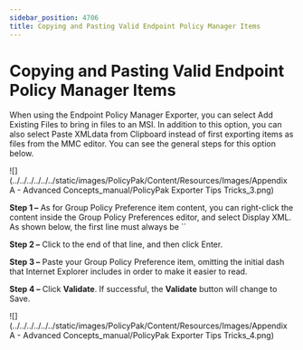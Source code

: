 ```yaml
---
sidebar_position: 4706
title: Copying and Pasting Valid Endpoint Policy Manager Items
---
```


# Copying and Pasting Valid Endpoint Policy Manager Items

When using the Endpoint Policy Manager Exporter, you can select Add Existing Files to bring in files to an MSI. In addition to this option, you can also select Paste XMLdata from Clipboard instead of first exporting items as files from the MMC editor. You can see the general steps for this option below.

![](../../../../../../static/images/PolicyPak/Content/Resources/Images/Appendix A - Advanced Concepts_manual/PolicyPak Exporter Tips Tricks_3.png)

**Step 1 –** As for Group Policy Preference item content, you can right-click the content inside the Group Policy Preferences editor, and select Display XML. As shown below, the first line must always be ``

**Step 2 –** Click to the end of that line, and then click Enter.

**Step 3 –** Paste your Group Policy Preference item, omitting the initial dash that Internet Explorer includes in order to make it easier to read.

**Step 4 –** Click **Validate**. If successful, the **Validate** button will change to Save.

![](../../../../../../static/images/PolicyPak/Content/Resources/Images/Appendix A - Advanced Concepts_manual/PolicyPak Exporter Tips Tricks_4.png)